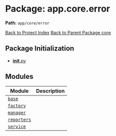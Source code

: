 # Package: app.core.error

**Path:** `app/core/error`

[Back to Project Index](../../../../index.md)
[Back to Parent Package core](../index.md)

## Package Initialization
- [__init__.py](init.md)

## Modules

| Module | Description |
| --- | --- |
| [`base`](base.md) |  |
| [`factory`](factory.md) |  |
| [`manager`](manager.md) |  |
| [`reporters`](reporters.md) |  |
| [`service`](service.md) |  |
